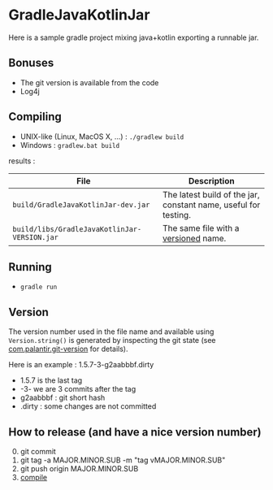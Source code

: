 # GradleJavaKotlinJar

Here is a sample gradle project mixing java+kotlin exporting a runnable jar.

## Bonuses

* The git version is available from the code
* Log4j

## Compiling

* UNIX-like (Linux, MacOS X, ...) : ```./gradlew build```
* Windows : ```gradlew.bat build```

results :

| File                              | Description                                                                  |
|-----------------------------------|------------------------------------------------------------------------------|
| `build/GradleJavaKotlinJar-dev.jar`          | The latest build of the jar, constant name, useful for testing.   |
| `build/libs/GradleJavaKotlinJar-VERSION.jar` | The same file with a [versioned](#Version) name.                  |

## Running

* ```gradle run```

## Version

The version number used in the file name and available using `Version.string()` is generated by inspecting the git
state (see [com.palantir.git-version](https://github.com/palantir/gradle-git-version) for details).

Here is an example : 1.5.7-3-g2aabbbf.dirty

* 1.5.7 is the last tag
* -3- we are 3 commits after the tag
* g2aabbbf : git short hash
* .dirty : some changes are not committed

## How to release (and have a nice version number)

0. git commit
0. git tag -a MAJOR.MINOR.SUB -m "tag vMAJOR.MINOR.SUB"
0. git push origin MAJOR.MINOR.SUB
0. [compile](#Compiling)
